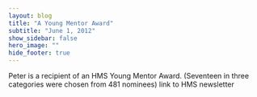 ```yaml
---
layout: blog
title: "A Young Mentor Award"
subtitle: "June 1, 2012"
show_sidebar: false
hero_image: ""
hide_footer: true
---
```


Peter is a recipient of an HMS Young Mentor Award. (Seventeen in three categories were chosen from 481 nominees) link to HMS newsletter

